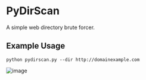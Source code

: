 # PyDirScan
A simple web directory brute forcer.
## Example Usage
```
python pydirscan.py --dir http://domainexample.com
```
![image](https://github.com/sytaxus/PyDirScan/assets/60050784/b8cf7129-b3e9-4ede-9436-5c310dc178bb)


